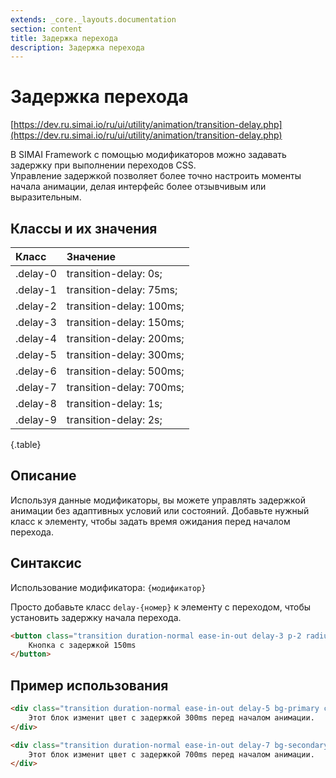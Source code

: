 ```yaml
---
extends: _core._layouts.documentation
section: content
title: Задержка перехода
description: Задержка перехода
---
```


# Задержка перехода

[https://dev.ru.simai.io/ru/ui/utility/animation/transition-delay.php](https://dev.ru.simai.io/ru/ui/utility/animation/transition-delay.php)

В SIMAI Framework с помощью модификаторов можно задавать задержку при выполнении переходов CSS.  
Управление задержкой позволяет более точно настроить моменты начала анимации, делая интерфейс более отзывчивым или
выразительным.

## Классы и их значения

| Класс    | Значение                 |
|:---------|:-------------------------|
| .delay-0 | transition-delay: 0s;    |
| .delay-1 | transition-delay: 75ms;  |
| .delay-2 | transition-delay: 100ms; |
| .delay-3 | transition-delay: 150ms; |
| .delay-4 | transition-delay: 200ms; |
| .delay-5 | transition-delay: 300ms; |
| .delay-6 | transition-delay: 500ms; |
| .delay-7 | transition-delay: 700ms; |
| .delay-8 | transition-delay: 1s;    |
| .delay-9 | transition-delay: 2s;    |
{.table}

## Описание

Используя данные модификаторы, вы можете управлять задержкой анимации без адаптивных условий или состояний. Добавьте
нужный класс к элементу, чтобы задать время ожидания перед началом перехода.

## Синтаксис

Использование модификатора: `{модификатор}`

Просто добавьте класс `delay-{номер}` к элементу с переходом, чтобы установить задержку начала перехода.

```html
<button class="transition duration-normal ease-in-out delay-3 p-2 radius-1/3">
    Кнопка с задержкой 150ms
</button>
```

## Пример использования

```html
<div class="transition duration-normal ease-in-out delay-5 bg-primary color-on-surface-inverse p-2 radius-1/3">
    Этот блок изменит цвет с задержкой 300ms перед началом анимации.
</div>

<div class="transition duration-normal ease-in-out delay-7 bg-secondary color-on-surface-inverse p-2 radius-1/3">
    Этот блок изменит цвет с задержкой 700ms перед началом анимации.
</div>
```
